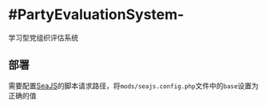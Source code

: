 #PartyEvaluationSystem-
======================

学习型党组织评估系统

## 部署

需要配置[SeaJS](http://seajs.org/docs/)的脚本请求路径，将`mods/seajs.config.php`文件中的`base`设置为正确的值